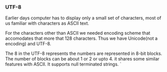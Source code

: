 ### UTF-8

Earlier days computer has to display only a small set of characters, most of us familiar with characters as ASCII text. 

For the characters other than ASCII we needed encoding scheme that accomodates that more that 128 characters. Thus we have Unicode(not a encoding) and UTF-8.

The 8 in the UTF-8 represents the numbers are represented in 8-bit blocks. The number of blocks can be about 1 or 2 or upto 4.
it shares some similar features with ASCII. It supports null terminated strings.
`


